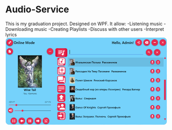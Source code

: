 # Audio-Service
This is my graduation project. Designed on WPF. It allow:
-Listening music
-Downloading music
-Creating Playlists
-Discuss with other users
-Interpret lyrics
![Image alt](https://github.com/Electrosonne/Audio-Service/raw/master/Screen.png)
